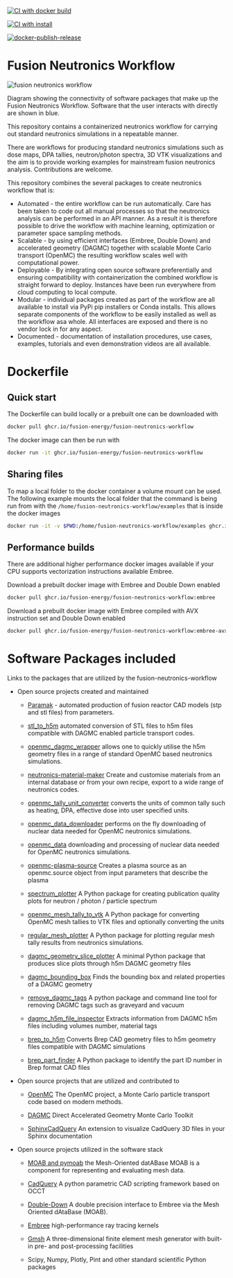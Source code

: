 [![CI with docker build](https://github.com/fusion-energy/fusion_neutronics_workflow/actions/workflows/ci_with_docker_build.yml/badge.svg)](https://github.com/fusion-energy/fusion_neutronics_workflow/actions/workflows/ci_with_docker_build.yml)

[![CI with install](https://github.com/fusion-energy/fusion_neutronics_workflow/actions/workflows/ci_with_install.yml/badge.svg)](https://github.com/fusion-energy/fusion_neutronics_workflow/actions/workflows/ci_with_install.yml)

[![docker-publish-release](https://github.com/fusion-energy/fusion_neutronics_workflow/actions/workflows/docker_publish.yml/badge.svg?event=release)](https://github.com/fusion-energy/fusion_neutronics_workflow/actions/workflows/docker_publish.yml)


# Fusion Neutronics Workflow

![fusion neutronics workflow](https://user-images.githubusercontent.com/8583900/150701623-29fbf50b-0203-4818-b318-2f3a996e1db7.png)

Diagram showing the connectivity of software packages that make up the Fusion
Neutronics Workflow. Software that the user interacts with directly are shown
in blue.

This repository contains a containerized neutronics workflow for carrying out
standard neutronics simulations in a repeatable manner.

There are workflows for producing standard neutronics simulations such as dose
maps, DPA tallies, neutron/photon spectra, 3D VTK visualizations and the aim is
to provide working examples for mainstream fusion neutronics analysis.
Contributions are welcome.

This repository combines the several packages to create neutronics workflow
that is:

- Automated - the entire workflow can be run automatically. Care has been taken
    to code out all manual processes so that the neutronics analysis can be
    performed in an API manner. As a result it is therefore possible to drive
    the workflow with machine learning, optimization or parameter space
    sampling methods.
- Scalable - by using efficient interfaces (Embree, Double Down) and
    accelerated geometry (DAGMC) together with scalable Monte Carlo transport
    (OpenMC) the resulting workflow scales well with computational power.
- Deployable - By integrating open source software preferentially and ensuring
    compatibility with containerization the combined workflow is straight
    forward to deploy. Instances have been run everywhere from cloud computing
    to local compute.
- Modular - individual packages created as part of the workflow are all
    available to install via PyPi pip installers or Conda installs. This allows
    separate components of the workflow to be easily installed as well as the
    workflow asa  whole. All interfaces are exposed and there is no vendor lock
    in for any aspect.
- Documented - documentation of installation procedures, use cases, examples,
    tutorials and even demonstration videos are all available.

# Dockerfile

## Quick start

The Dockerfile can build locally or a prebuilt one can be downloaded with
```bash
docker pull ghcr.io/fusion-energy/fusion-neutronics-workflow
```

The docker image can then be run with
```bash
docker run -it ghcr.io/fusion-energy/fusion-neutronics-workflow
```

## Sharing files

To map a local folder to the docker container a volume mount can be used.
The following example mounts the local folder that the command is being run from with the ```/home/fusion-neutronics-workflow/examples``` that is inside the docker
images
```bash
docker run -it -v $PWD:/home/fusion-neutronics-workflow/examples ghcr.io/fusion-energy/fusion-neutronics-workflow
```

## Performance builds

There are additional higher performance docker images available if your CPU
supports vectorization instructions available Embree.

Download a prebuilt docker image with Embree and Double Down enabled
```bash
docker pull ghcr.io/fusion-energy/fusion-neutronics-workflow:embree
```

Download a prebuilt docker image with Embree compiled with AVX instruction set and Double Down enabled
```bash
docker pull ghcr.io/fusion-energy/fusion-neutronics-workflow:embree-avx
```


# Software Packages included

Links to the packages that are utilized by the fusion-neutronics-workflow

* Open source projects created and maintained

    * [Paramak](https://github.com/fusion-energy/paramak) -
    automated production of fusion reactor CAD models (stp and stl files) from
    parameters.

    * [stl_to_h5m](https://github.com/fusion-energy/stl_to_h5m) automated
    conversion of STL files to h5m files compatible with DAGMC enabled
    particle transport codes.

    * [openmc_dagmc_wrapper](https://github.com/fusion-energy/openmc-dagmc-wrapper)
    allows one to quickly utilise the h5m geometry files in a range of
    standard OpenMC based neutronics simulations.

    * [neutronics-material-maker](https://github.com/fusion-energy/neutronics_material_maker)
    Create and customise materials from an internal database or from your own
    recipe, export to a wide range of neutronics codes.

    * [openmc_tally_unit_converter](https://github.com/openmc-data-storage/openmc_tally_unit_converter) converts the units of common tally such as
    heating, DPA, effective dose into user specified units. 

    * [openmc_data_downloader](https://github.com/openmc-data-storage/openmc_data_downloader) performs on the fly downloading of nuclear data needed for OpenMC neutronics simulations.

    * [openmc_data](https://github.com/openmc-data-storage/openmc_data) downloading and processing of nuclear data needed for OpenMC neutronics simulations.

    * [openmc-plasma-source](https://github.com/fusion-energy/openmc-plasma-source/)
    Creates a plasma source as an openmc.source object from input parameters that describe the plasma 

    * [spectrum_plotter](https://github.com/fusion-energy/spectrum_plotter)
    A Python package for creating publication quality plots for neutron / photon / particle spectrum 

    * [openmc_mesh_tally_to_vtk](https://github.com/fusion-energy/openmc_mesh_tally_to_vtk)
    A Python package for converting OpenMC mesh tallies to VTK files and optionally converting the units 

    * [regular_mesh_plotter](https://github.com/fusion-energy/regular_mesh_plotter)
    A Python package for plotting regular mesh tally results from neutronics simulations. 

    * [dagmc_geometry_slice_plotter](https://github.com/fusion-energy/dagmc_geometry_slice_plotter) A minimal Python package that produces slice plots through h5m DAGMC geometry files 

    * [dagmc_bounding_box](https://github.com/fusion-energy/dagmc_bounding_box)
    Finds the bounding box and related properties of a DAGMC geometry 

    * [remove_dagmc_tags](https://github.com/svalinn/remove_dagmc_tags) A python package and command line tool for removing DAGMC tags such as graveyard and vacuum 

    * [dagmc_h5m_file_inspector](https://github.com/fusion-energy/dagmc_h5m_file_inspector)
    Extracts information from DAGMC h5m files including volumes number, material tags 

    * [brep_to_h5m](https://github.com/fusion-energy/brep_to_h5m) Converts Brep CAD geometry files to h5m geometry files compatible with DAGMC simulations 

    * [brep_part_finder](https://github.com/fusion-energy/brep_part_finder) A Python package to identify the part ID number in Brep format CAD files 

* Open source projects that are utilized and contributed to

    * [OpenMC](https://github.com/openmc-dev/openmc) The OpenMC project, a
    Monte Carlo particle transport code based on modern methods.

    * [DAGMC](https://github.com/svalinn/DAGMC) Direct Accelerated Geometry
    Monte Carlo Toolkit

    * [SphinxCadQuery](https://github.com/CadQuery/sphinxcadquery) An extension to visualize CadQuery 3D files in your Sphinx documentation 


* Open source projects utilized in the software stack

    * [MOAB and pymoab](https://github.com/svalinn/Cubit-plugin/) the
      Mesh-Oriented datABase MOAB is a component for representing and evaluating
      mesh data.

    * [CadQuery](https://github.com/cadquery/cadquery) A python parametric CAD
      scripting framework based on OCCT 

    * [Double-Down](https://github.com/pshriwise/double-down) A double precision 
       interface to Embree via the Mesh Oriented dAtaBase (MOAB). 

    * [Embree](https://github.com/embree/embree) high-performance ray tracing
       kernels
    
    * [Gmsh](https://gitlab.onelab.info/gmsh/gmsh) A three-dimensional finite
       element mesh generator with built-in pre- and post-processing facilities
    
    * Scipy, Numpy, Plotly, Pint and other standard scientific Python packages
